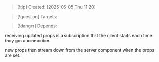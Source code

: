 
>[!tip] Created: [2025-06-05 Thu 11:20]

>[!question] Targets: 

>[!danger] Depends: 

receiving updated props is a subscription that the client starts each time they get a connection.

new props then stream down from the server component when the props are set.